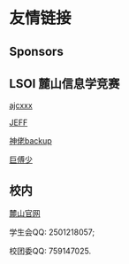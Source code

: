 

# 友情链接

## Sponsors



## LSOI 麓山信息学竞赛

[ajcxxx](https://acxblog.site/)

[JEFF](http://www.cnblogs.com/BCOI/)

[神佬backup](http://www.cnblogs.com/backupnoob01/)

[巨傅少](https://www.cnblogs.com/fushao2yyj/)

## 校内

[麓山官网](http://www.cjedu.cn)

学生会QQ: 2501218057;

校团委QQ: 759147025.
